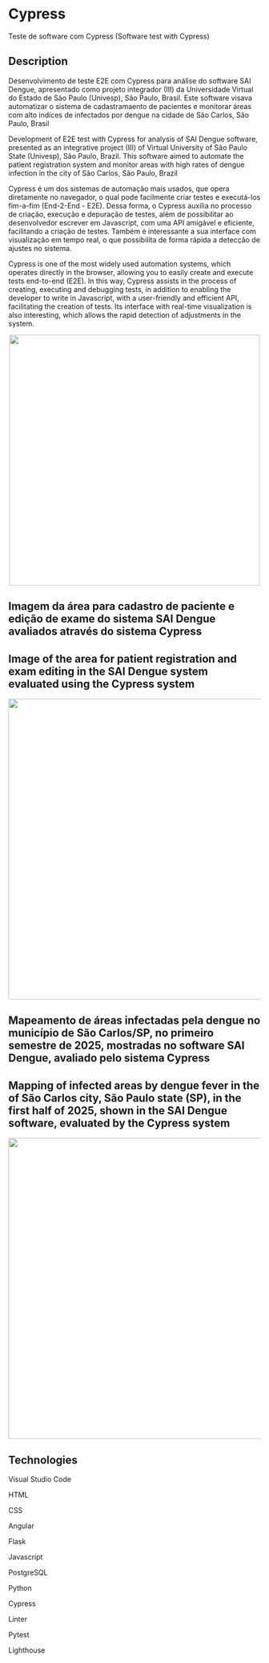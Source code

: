 # Cypress
Teste de software com Cypress (Software test with Cypress)

## Description
Desenvolvimento de teste E2E com Cypress para análise do software SAI Dengue, apresentado como projeto integrador (III) da Universidade Virtual do Estado de São Paulo (Univesp), São Paulo, Brasil. Este software visava automatizar o sistema de cadastramaento de pacientes e monitorar áreas com alto indíces de infectados por dengue na cidade de São Carlos, São Paulo, Brasil
<p>Development of E2E test with Cypress for analysis of SAI Dengue software, presented as an integrative project (III) of Virtual University of São Paulo State (Univesp), São Paulo, Brazil. This software aimed to automate the patient registration system and monitor areas with high rates of dengue infection in the city of São Carlos, São Paulo, Brazil</p>



<p>Cypress é um dos sistemas de automação mais usados, que opera diretamente no navegador, o qual pode facilmente criar testes e executá-los fim-a-fim (End-2-End - E2E). Dessa forma, o Cypress auxilia no processo de criação, execução e depuração de testes, além de possibilitar ao desenvolvedor escrever em Javascript, com uma API amigável e eficiente, facilitando a criação de testes. Também é interessante a sua interface com visualização em tempo real, o que possibilita de forma rápida a detecção de ajustes no sistema. </p>
<p>Cypress is one of the most widely used automation systems, which operates directly in the browser, allowing you to easily create and execute tests end-to-end (E2E). In this way, Cypress assists in the process of creating, executing and debugging tests, in addition to enabling the developer to write in Javascript, with a user-friendly and efficient API, facilitating the creation of tests. Its interface with real-time visualization is also interesting, which allows the rapid detection of adjustments in the system.</p>


<p align="center">
<img width="500px" src="https://github.com/user-attachments/assets/86dbf883-05bd-4540-928b-2867faf7073c">
</p>

## Imagem da área para cadastro de paciente e edição de exame do sistema SAI Dengue avaliados através do sistema Cypress
## Image of the area for patient registration and exam editing in the SAI Dengue system evaluated using the Cypress system

<p align="center">
<img width="600px" src="https://github.com/user-attachments/assets/31325b54-8274-41d8-860e-831cb315ec3c">
</p>

## Mapeamento de áreas infectadas pela dengue no município de São Carlos/SP, no primeiro semestre de 2025, mostradas no software SAI Dengue, avaliado pelo sistema Cypress
## Mapping of infected areas by dengue fever in the of São Carlos city, São Paulo state (SP), in the first half of 2025, shown in the SAI Dengue software, evaluated by the Cypress system

<p align="center">
<img width="600px" src="https://github.com/user-attachments/assets/118fbed0-c28a-47ce-b0ac-940dc1248004">
</p>

## Technologies
<p>Visual Studio Code</p>
<p>HTML</p>
<p>CSS</p>
<p>Angular</p>
<p>Flask</p>
<p>Javascript</p>
<p>PostgreSQL</>
<p>Python</p>
<p>Cypress</p>
<p>Linter</p>
<p> Pytest</p>
<p> Lighthouse</p>



